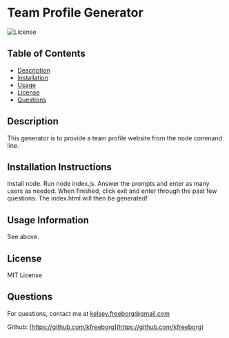   # Team Profile Generator
  ![License](https://img.shields.io/badge/License-MITLicense-blue.svg)

  ## Table of Contents
  * [Description](#description)
  * [Installation](#installation)
  * [Usage](#usage)
  * [License](#license)
  * [Questions](#questions)
   
  ## Description
  This generator is to provide a team profile website from the node command line.

  ## Installation Instructions
  Install node. Run node index.js. Answer the prompts and enter as many users as needed. When finished, click exit and enter through the past few questions. The index.html will then be generated!

  ## Usage Information
  See above.

  ## License
  MIT License

  ## Questions
  For questions, contact me at [kelsey.freeborg@gmail.com](kelsey.freeborg@gmail.com)

  Github: [https://github.com/kfreeborg](https://github.com/kfreeborg)
